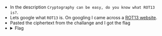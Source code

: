 - In the description `Cryptography can be easy, do you know what ROT13 is?`.
- Lets google what `ROT13` is. On googling I came across a [ROT13 website](https://cryptii.com/pipes/rot13-decoder).
- Pasted the ciphertext from the challange and I got the flag
- <details> 
  <summary>Flag</summary>
   picoCTF{next_time_I'll_try_2_rounds_of_rot13_aFxtzQWR}
  </details>

